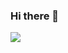 ### Hi there 👋
<img src="https://github-readme-stats.vercel.app/api?username=Maitani-Sakura&count_private=true">

